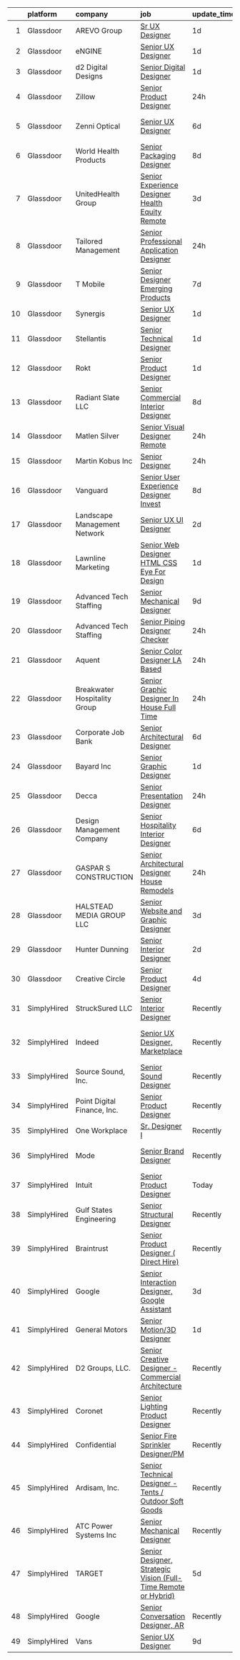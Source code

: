 

|    | platform    | company                      | job                                                                                                                                                                                                                                                                                                                                                                                                                                                                                                                                                                                                                                                                                                                                                                                                                                                                                                                                                                                                                                                                                                                                                                                                                                                                                                                                                                                                                                                                                                                                                                          | update_time   | location                       |
|---:|:------------|:-----------------------------|:-----------------------------------------------------------------------------------------------------------------------------------------------------------------------------------------------------------------------------------------------------------------------------------------------------------------------------------------------------------------------------------------------------------------------------------------------------------------------------------------------------------------------------------------------------------------------------------------------------------------------------------------------------------------------------------------------------------------------------------------------------------------------------------------------------------------------------------------------------------------------------------------------------------------------------------------------------------------------------------------------------------------------------------------------------------------------------------------------------------------------------------------------------------------------------------------------------------------------------------------------------------------------------------------------------------------------------------------------------------------------------------------------------------------------------------------------------------------------------------------------------------------------------------------------------------------------------|:--------------|:-------------------------------|
|  1 | Glassdoor   | AREVO Group                  | [Sr  UX Designer](https://www.glassdoor.com/partner/jobListing.htm?pos=112&ao=1110586&s=58&guid=000001834529d043a3362c2cb78401f9&src=GD_JOB_AD&t=SR&vt=w&ea=1&cs=1_7bcd5b98&cb=1663312712169&jobListingId=1008139872235&cpc=3BA4CE39D5B5DEF5&jrtk=3-0-1gd2ijk3hii1f801-1gd2ijk40is35800-5a67f0eb39a7beed--6NYlbfkN0BCLW45RZuRc772PykXY_iXs7CHdsEvuP3whbuRYvlLzUPBgski3_CRPHCklom68Oux3yha_5LLFCI4CQ2rthwfDasdIdQoOWOA2rQWgfMhn-fEf-9cbyrJUHUnK_7lE7ZK3aZCL4-k4qrgga7k9i7PRcZmytkhfGERWsO8stYNU0S-WpBlvceli3iiqoKnTtl0c6ubwSXvpiHBs25pdogcu1rvtCahb-oslTPo4rE6BUT2rXp_PH1W5zvrU1P4f9mhM-p4w3cnFT1CYrEIF06HWsqZ2oFr1uexV4kujg3T0zetS3qepPXFBki78NUdRr_pIuVXuLlzJQ5FRJAzikHxHhH-aqBfZeHNl54Ts2fJlL7y2vjOOTepbnsh0UeV794My97USduOX_GALeZ2U7U0_L1yS5_6oIsqEEiw5L4bBdf2zHE6JrpxLm5FTfzmXKbDua-yjkFnBp53vsmBY-SKZjn5ZGwicwlms1q53mJnY-fD6fzUGvZj0hv_t6Glkd9tIPAwn-WAag%3D%3D)                                                                                                                                                                                                                                                                                                                                                                                                                                                                                                                                                                                                                                                                                                       | 1d            | Remote                         |
|  2 | Glassdoor   | eNGINE                       | [Senior UX Designer](https://www.glassdoor.com/partner/jobListing.htm?pos=118&ao=1110586&s=58&guid=000001834529d043a3362c2cb78401f9&src=GD_JOB_AD&t=SR&vt=w&ea=1&cs=1_f05a15b0&cb=1663312712170&jobListingId=1008139859187&cpc=FDA93C03AE7AED37&jrtk=3-0-1gd2ijk3hii1f801-1gd2ijk40is35800-596a6cfa77b0cbf7--6NYlbfkN0CM72iPWblhTK_jhJfJxLWIuoC99VqbpyV49Itn1AUN0-11EOCsDA6xOfpz_HI8_xA_pXldluDODqdKEjKxvvswOJ3FWWi3WulU3DiOGd17cfSBZCBXXzQc6ILVgKXuvIrt-tmqI5xa_8-lMfJP6rgoT0MmO5kIJ1idt5c8ivxpW7at4Oy6kO4yvRE79cLNd7hagH7__SqXksCjR0LDK6MuomSDYfkIm3cBi29jYNnxqqKsNiWfecUwD_biTBb5cuabJQiFkZRvVw1mK1CfWbr8diUz8H0k9hJUtfpKponl9mUMWC6I3H25D7Ats6B5cL_TZjyVHuycCTaimLJhJEDKxVAy4__W2QoR9HAUjYiXCBtom6dFwm_qxHxyVsK2noQlgqB8LEV8EUKXFHjPdGtmBVy9zcmjNtvdlh0sMYW5caWl5RUffuOh9qM7jDaZ2ugkUdISyHlMpaqT-XhBRNxqgijb7QDp2Zr_QFIS2GMwoSMxEBo8GWdng7Pg3xm62oDuA0CA4UsL9ZunuhtEEErNhXXtcVWE9lU%3D)                                                                                                                                                                                                                                                                                                                                                                                                                                                                                                                                                                                                                                                                                  | 1d            | Remote                         |
|  3 | Glassdoor   | d2 Digital Designs           | [Senior Digital Designer](https://www.glassdoor.com/partner/jobListing.htm?pos=107&ao=1110586&s=58&guid=000001834529d043a3362c2cb78401f9&src=GD_JOB_AD&t=SR&vt=w&ea=1&cs=1_a12da279&cb=1663312712168&jobListingId=1008140674331&cpc=E1C07D31E98CBB16&jrtk=3-0-1gd2ijk3hii1f801-1gd2ijk40is35800-72296f3d7ee8caec--6NYlbfkN0Bo_CM2a8GgFIiw_-9fb5ug3xmG_MFCzpxBl7ntROtVZUFbZz-LXqZjNmDOTg8vO7ertuM5ZN-hozb_CrvcNQTgrjqwfu_c_CYJfFthVUkMx5ddVuROg2B5TeFBb1FbnwqkwO0VHlda06fww1vmyijOpRTBrDiM-LLs8iIN9r_WTMWDQUutzehn5t1lmoKK178iUWJQ9IlcjqHwSiB2brUk5Ns__zw7_sVZ6GfC21_U2fMV3-InyKZGhe3jdIZvZoDxn8ZUlYqhI6wHnT2_j2Hm-3yPNLW4e-bXj5drlLmQap3lXPUQnNeNmpAFUwZOp9X6BHH_mU6H14kDIFIb4-WfC9cUl6jhZd7OWVPZXlykswkIN5PZ3Je-gmZ88RzfSD5TTGEmPLFqRdkoiNNCBdjtol2tjoi9T6y7A6yO-lX6pQkULell03dkGOBcFrN1kj3MgwJv_kwK2LopmZC68JL-Ve1TT57ACZ_tkcXTgt2ceBRRYJyr2QQS4MijE8iGQKxF8pO7TmXQ0g%3D%3D)                                                                                                                                                                                                                                                                                                                                                                                                                                                                                                                                                                                                                                                                                               | 1d            | Dallas, TX                     |
|  4 | Glassdoor   | Zillow                       | [Senior Product Designer](https://www.glassdoor.com/partner/jobListing.htm?pos=104&ao=1110586&s=58&guid=000001834529d043a3362c2cb78401f9&src=GD_JOB_AD&t=SR&vt=w&cs=1_987a3d9b&cb=1663312712167&jobListingId=1008142170614&cpc=59DEFF8D475298C3&jrtk=3-0-1gd2ijk3hii1f801-1gd2ijk40is35800-364448741de08556--6NYlbfkN0ANMurRYyPEXg08u6OamUd1Mvhk-zhFSGYIZgoJR86UvQ_x0FKK8TrZZD49G3rLjS_eW6HDnAqyG3j4iCLG2RWE97G-SJ4J4qHAoVJ_Zh-9TA2pyN6-4R7-hGjw_ervCFufuvdacpcwh5oGksHPzFB5wH6d6OPlopLNwAkSRtZ_wvocw3ctEbeOVRArIH0eYff92cdEZOmoSaWtnl8lNROdl222tk-c3h7hz8vVJI_1CYgYqaTU1Xhzcrt46pxOYU3B3NInRUgnPXbJ4rbQKGpqcYOjHG6g6wGte0Ac4TJoAsw_Ud0r7qLSzis3T6OQmBRfpieOoHC2v-Wit3v-3CYd97aBwzsJMPRgvGDx-U5TyRPze14vBknJIuHD6NugYUKXF7-KwN70xSR0kZm9H6HDdPJJLr3ehrBlF2jlfhfV5x3xvrAps0083lT9jOz-Cyn5lehRyltWymf0XZyRoBWSwQ0_PZeAkP_zjOMvGt_MpcCb8mJU_zGfRHWF34bxo-a9I8HpwVuaaxnQ1KB3fj97P2g4tK5OePtxz_L2eCRqc4hv-ntsqR_k533Um46MY4iGvh92yFJBrYhjwGNJXdweYwn4jv4f2U2BH5py2gGdDsqwLt6y6xtCK_G9qCoMbKRqqSCTVzHn0t_yuKj-Y8tX5mzWof286EG7nRCZh_6dICBcOhtcgACNDhvF0O022kBRDC-sUGw5jm4AAXsrEZluCVhgs7rYoOmjs_wTOtN9c09mm0mrNTCAMQ6TRf-UkQfAps3Bo2Qm6Z4xyaba7n7xrNNoCewFAhPled0jGNDkWWLk1FFec4b-IQQUWkr30-ZrwmWs2jgmaXgbvTLAg51nnFuALlNv9ifQsTRKJehn_hukN3Oda5wG-fDwPos6vrHtuKGfKDyxaQ%3D%3D)                                                                                                                                                                                                                                                                                                    | 24h           | Remote                         |
|  5 | Glassdoor   | Zenni Optical                | [Senior UX Designer](https://www.glassdoor.com/partner/jobListing.htm?pos=109&ao=1110586&s=58&guid=000001834529d043a3362c2cb78401f9&src=GD_JOB_AD&t=SR&vt=w&cs=1_a9b3006c&cb=1663312712168&jobListingId=1008129964236&cpc=E509DD49A6927373&jrtk=3-0-1gd2ijk3hii1f801-1gd2ijk40is35800-c7d4d41d379dbadb--6NYlbfkN0D-wagnijxwAeJpKSfKqQ0J9oHqjS3FlIu-AqopM5OplQZzaVhIx9UO4Q8hxVMhGuXQQ7v8zZy8c-6kpTCY2ivM_pg2ayMtZE59PW3OYDbZfbO8v-_skCaNjhYmr0atnuDTrwWDfQ1_kcw0WZssP3dheyCt7YMKE7LxoM9k1D_sGVQKVOGSWXBN5gFUa6T615r3dnJ2evPwoiaGGIv0vnLihMv1rtkrxE0K0uKbBItNxWQ_ieFAwlUKY35yeZriefnegalXaT1n45X3YVN8Zyu17vxgCuSeOLptvwt83PObSPjgOi8NRMcf6tSOqcyIhbB27EgfLty08fGWyFkPFHNLSGQZcUeVEYmCNukCDJ5qomTSvejs9qF7PZIv6eDHxL8EnDslGgnrAmFahWxcNhFNeHabJ6gouZOoIsPNnJM7gWarHdh70-1MoEPOL8NP0ogP4WKJiPs4HTuOW-yd_9NoMPjHdVxAWdI%3D)                                                                                                                                                                                                                                                                                                                                                                                                                                                                                                                                                                                                                                                                                                                                                       | 6d            | San Francisco, CA              |
|  6 | Glassdoor   | World Health Products        | [Senior Packaging Designer](https://www.glassdoor.com/partner/jobListing.htm?pos=102&ao=1110586&s=58&guid=000001834529d043a3362c2cb78401f9&src=GD_JOB_AD&t=SR&vt=w&ea=1&cs=1_56d5cd55&cb=1663312712167&jobListingId=1008123178694&cpc=03303F82920170A2&jrtk=3-0-1gd2ijk3hii1f801-1gd2ijk40is35800-346e9d51ac82b841--6NYlbfkN0CtwOkgDuej6vPfWODMxjOIyNEohQmdYMppGq8y8dOpBjbpduG2qn5BnHZBBP0BbD5bE-dsZTn3myr-dORPETfxU9LTTkZVnC6PwBwBUm2Q_Lp8CHkIqrgNcXD4XxIIATpYfsB6InobfmQ-XjZ3Ci0LQ25Axm2VWABOQ-lZYup8_Xik72YHIqW6cLcDfGEEluwRp4y5ggeWuwos_1_7uwzhH30kMRrrc2pvGce-qJ4We6oHOFcq_l2Jb5tY4r4FoYBwEDdx1Y2zi4_Dt6Cfl1UWpt56R0GfAPoPtc8edgOMJlsBUxzfubVKGI06HGbDZI90EJV6msQN5PbeHjlxJUuKHbr-ZlE-QDFladg49ODBAO0PMD1JiXX6My1JOD2i8oIK2qscE-RMk8Diyx0ibcQfaV-U-gENTNZalP11BkPEA-lL-CWbj-EUwIQAVu6dtMlwhQcjzhqz70UVZNzafug3SaaLBTrUHdoMMscba90yySVxsK4Vikh3NBe2rU9Kh2oZOPOYcovP6d4q6TVCU8eN)                                                                                                                                                                                                                                                                                                                                                                                                                                                                                                                                                                                                                                                                                         | 8d            | Monroe, CT                     |
|  7 | Glassdoor   | UnitedHealth Group           | [Senior Experience Designer Health Equity Remote](https://www.glassdoor.com/partner/jobListing.htm?pos=126&ao=1110586&s=58&guid=000001834529d043a3362c2cb78401f9&src=GD_JOB_AD&t=SR&vt=w&cs=1_18e18989&cb=1663312712170&jobListingId=1008134368164&cpc=9DC6E4D8324653EE&jrtk=3-0-1gd2ijk3hii1f801-1gd2ijk40is35800-d7107fe597fc9c84--6NYlbfkN0C8O9VKdOj_1Zh75e9_CvYhSsWVxS1Pvi5WUWhsf4w7FIc3O6B0uG3ldAQAeoX1gopL_eZkjMFUEdYAYxugxiaJGFB9BeJ-p1GVPr0S10z-4MS0x50uumCNoC6Mk4LtGJ-BDfVkdtLrZCICGlimEXH_buHSam4mbqk9CNyquaOieS7LZnSsC7KvVCj8fidXJ8fSrj_st3lTYrgVB-uIgNlMacYubnV4alJ5SX1eSVFAjYQujGvzWoneWBg8-crhEe22mnuwBdlQkhKVeZVIbizxpoktpzbhBxOEi1vMXDPwj9feF2SvwkVhctFNZh9U3QHfvhlBFR1tB8Te3x_vIHFDEWh2aoILa_r7AS41p6O-Tsy2s3A4XKKbAHZi12xtBsXNip8rWq4j0b7Kef7-_qjzMTAUm0YWeLAbQluXjGELhKoPIY7kUKStWcPZcwx5l8Y%3D)                                                                                                                                                                                                                                                                                                                                                                                                                                                                                                                                                                                                                                                                                                                                                          | 3d            | Eden Prairie, MN               |
|  8 | Glassdoor   | Tailored Management          | [Senior Professional Application Designer](https://www.glassdoor.com/partner/jobListing.htm?pos=130&ao=1110586&s=58&guid=000001834529d043a3362c2cb78401f9&src=GD_JOB_AD&t=SR&vt=w&ea=1&cs=1_3ea91a7e&cb=1663312712170&jobListingId=1008142198769&cpc=7F6F94E2229B3AB5&jrtk=3-0-1gd2ijk3hii1f801-1gd2ijk40is35800-81e95d551d893056--6NYlbfkN0DI_pqscLjs9LkB0jlO39g2s8RE9SCHTdataN4HV1TulM7Ds4Lr1PIsBH-XPnIoa5WUW5aFbFWBZjpQUB6GmRQXhXKxVjkajlqn1nORaLxJmPkUE-Ac2FGYEwEGkLYoFO-aweUPgh5BKg4UmjTClYSgXen0MPpeXuPh3TcrR8NH0K1wYnToTShoq2Y-EYz3SWTlNn4RzQSaC-Kb40VrPLQIvT9pp8HpaTOT_63k4_vGFJ6strXFLawkQBOEmUvgVSqQEyzDPtaiVvO5nDNWL9CnN8UkQ_Lfuk5mL8JeWgY0XvzQC9bDhR6soH3qW53m7_FoSsa4b4xdfpQrpsM-dtTN9MA4_Gvjrxv4liqhRsLBIzkPYTZrqWM904xTC9GQ4wOfrVwkvx2dCuW1IZA42xFwqUuFaMP1GMV9ZrQTuVja3nAGvjw4ZVUalJkP4e95r2JCV86xt3dI8lwT9lXOAfqvpzFxFcWe0Df9-HhHEXWNMFIr-Cv_JI9UiDU3VBot8hXHXNexgyOozFTxq0Y-iF5p0z4pokeTp0jtcOdsGEPyTS2mr42eye0IiB5VvXjD2Y7NqgCYbRkmmg%3D%3D)                                                                                                                                                                                                                                                                                                                                                                                                                                                                                                                                                                                                              | 24h           | Roseville, CA                  |
|  9 | Glassdoor   | T Mobile                     | [Senior Designer  Emerging Products](https://www.glassdoor.com/partner/jobListing.htm?pos=115&ao=1110586&s=58&guid=000001834529d043a3362c2cb78401f9&src=GD_JOB_AD&t=SR&vt=w&cs=1_4e5aa742&cb=1663312712169&jobListingId=1008125948832&cpc=BAB9AA3F436D8911&jrtk=3-0-1gd2ijk3hii1f801-1gd2ijk40is35800-99bd2f03abccd2e8--6NYlbfkN0DQ26wr4AzmoNOeS9kS7NPMaLEmoS4rCSw65dkfRS7bcLQnteT5HHk91g-s4HGF1gRjMub33EpE4XZP2WSxu9MoSdzjntCLzE2brMYsgZ3q9i2ljdcnogmX8e9XHZjSYP-0wQUPVFQsIKu0aWs2wkbWj7qTtAqAJp--slWgxKMJQZc_GVBDpGrXFtJ1r4i9-xY8LYKQpJomjK23vuRtdMjy3__sFsFO8BntjQUNL0_U1GP2CxG0aZcA9yBHJwN8xqxO4CRvIiv04vVUmcE6uJzuPd6OACtTo47oXQmNTIy3BJXVdkqo1aEQbEPlZz2MQq4OfmWUZcVc_OhnId6547fgqz_xOKJ1Y9oW1k1KhnpOb71BJlcf6BFt6k89w01xTobOfCXAzCcY9VxazHRoJHqBnGPxWpO-v5nYhfehMwEYeh2uRp9jhWfifr3lG9AGFOjK2g30UIlfjmBTUeAhNHC56EMmWyPWdxDzqhXVSqOrtihDCUJSRsFmo7zX4qRN8ON_1IQW3fgfZoPY0nlpi0dqHC1lWaut5idYxy52OlyL-gomEwsRFhp3G8u-Brtfm6GSk5eOkqMFN8E9uH0F57g6pNTn4DT5DSMm6--9OVpbeeaMu9Svsb-V1_xcsN558uIWuitM5ieuc2Jl1EsikmevDzvAf0af0nmGbB-DVye9TefMc17UlGpphkuBeRKeABqEm-1eZzAdsXCrrZFn-pAEnoBtV032kD5bTc-95N-7sdm1VfMaBZKFcKEOfllREW-HDBZaxCHYeI-aVTc6wlkbpdUwM5mvrOpYXUCFGlMHsAd0VazHasrHE7HgzyvB7tvNj_cLlWvp9_YvXE0npDKz3PZieu1J0SGrOkqlCKX2yXox05XxBilYWOF4E0B7vhAZmUiPEZftnitT-MO9mdTOfMhXq11Yos-I_RAAU2PfOG_Pz_ckyW08KGEK_oMjdJUQSQSV-c5cLBYv1lroxp5xde9AkpCJmy26HgZ8M_9D7fmZ4sW2YbCBrmTP9vcMcQzSwnZPqKByLIbci2QoS3fG_FmgAb_tDFrPObP2af0sTGT9TEobnF9WhuVqslN8fLj3hyCmo3_19N4cQX_cvhyiTb0CJACp5frJzbQpd6NpmxQw3F6500qT3VyV4FckJgYCziJkBeo30-JDfnzgok3WdJcV0Et6iNM%3D)       | 7d            | Bellevue, WA                   |
| 10 | Glassdoor   | Synergis                     | [Senior UX Designer](https://www.glassdoor.com/partner/jobListing.htm?pos=127&ao=1110586&s=58&guid=000001834529d043a3362c2cb78401f9&src=GD_JOB_AD&t=SR&vt=w&ea=1&cs=1_16e1ff19&cb=1663312712170&jobListingId=1008139617173&cpc=42BEC95245890617&jrtk=3-0-1gd2ijk3hii1f801-1gd2ijk40is35800-2682002e97d89c97--6NYlbfkN0DW_ZuMbP_m-EQUZBg93ahRtEkkdXdviKhoJnsIHoZm_Bzf5R8b_260hvBh4tWqlvjLxHdQT4zMJzfnWNlP6cx_GdhK6d16GW6Be2PZPCmLZgjZLFmI3k3h_zxLDxjPWyWs4XqinxPn8T_SI6vImBVVx4FetRaQMU5kUyGag0O0GZDfYbqbaXf2AD8EYSNN7Hq7p8W68i9QgvvwWN_uyubbCp47V5pcalMxMZWEfc3PmBpbE1a9LsCpbzXJAHjR5YoAzA7a0ddaeHyShjQqqbg2_sWP1sy7s_k2a42erieoeMKautdzN9Bje7zNNoK_wc3mENBqMGqe5LMDyNnZ11UwaKlItrMTpURAoJwkBqnHEoKQ5OPhyKon2p-8tMXywK8JFDO6MrjwDbCHheqZspvnVKUoZM5yqqpI4Pszq-F3oKCLFovHTjedG2nIOelHfhzf2_GqrgfK_H3zM1OFULwf-uehuqiZ_TU9dveBBtaxPJ0NPakV8dT1npqc14AqtBP_hNf3cIOotg%3D%3D)                                                                                                                                                                                                                                                                                                                                                                                                                                                                                                                                                                                                                                                                                                    | 1d            | Remote                         |
| 11 | Glassdoor   | Stellantis                   | [Senior Technical Designer](https://www.glassdoor.com/partner/jobListing.htm?pos=119&ao=1110586&s=58&guid=000001834529d043a3362c2cb78401f9&src=GD_JOB_AD&t=SR&vt=w&cs=1_2567abb5&cb=1663312712169&jobListingId=1008139802796&cpc=2CAED5C921A5F994&jrtk=3-0-1gd2ijk3hii1f801-1gd2ijk40is35800-bf29d7751f8f5435--6NYlbfkN0ACPwgM8vN-agjfeQIp8j7bA6rWcStjIJMvSUoZk9GVGRpFr5v_jcqHed6SUI-3TARh224RODm0m-YtMUaXadXett9d_g_5mKltYATAwA_kheAZIfaI2OqDqxGZNi9ozlSNzApXzsdjXdvmvqMRG73tZnsb57VjD9T3NoiLua5WIeDlxIGXNChWjvOsSxjpvB_8brIyC5Xlctjh1a-_EOvc690kmmZFVSigNJyc4njn1wxRXlfMQkr3HxlVKx1VZ27HzKMcasIAjT2WqZtspk9Ouz92tn3xf8YQ8S1QLCIUP6ordU8uvAf-ebotnMUoamU9P_62m9FQVNVtnKtuSYVo8n_-8dFnjx-utOa7ykBGnMVg3WtDJ383poau6e3yJBfZcUBP7pBX5Ticl150cCfNLeaSJb8FM0rWa-tfHeFEiqnKsz6vqjnnnIgr-iDmXVi6uuaPyhLfeqH7AIR5iyGSR38EX4v2krQJ7_860y38w8Q_OSjsapkSkELwcxM1fZU-fhWuH6eyLD0naAXkQte75BS6_nI6FUsQWh3FXK3cNg%3D%3D)                                                                                                                                                                                                                                                                                                                                                                                                                                                                                                                                                                                                                                                                  | 1d            | Auburn Hills, MI               |
| 12 | Glassdoor   | Rokt                         | [Senior Product Designer](https://www.glassdoor.com/partner/jobListing.htm?pos=129&ao=1110586&s=58&guid=000001834529d043a3362c2cb78401f9&src=GD_JOB_AD&t=SR&vt=w&cs=1_93db13dd&cb=1663312712170&jobListingId=1008139627220&cpc=84DBBAA61F05C438&jrtk=3-0-1gd2ijk3hii1f801-1gd2ijk40is35800-5eab50f34a4477ac--6NYlbfkN0DG4ntHtB_rMsnfhgmnSvK2brktLme1L4SiDeJjQ-izrVOLqRJ5-yjE7k3D6lhaa8-8FA517NQ1k8eu05TDL8rSYdmMjUeNbWp-0IcAFjuesXnKw6ibuCeakcD5B14tvnybW01ewYgjIgANHKLBHu5ronjzYyhx3iPM7Fia6ZGJhGB0cYaatzx3GtEZvqH9R2bekzYPfYCvY3cu57R8Fw2F8UTJjFg_K3wewNVH5MQxqBDCl3ecc4nWP9_WUF06OtZXlzxcCAYhxIQBKq7BGFzwP_H_W00Hdd2g9f5bKdDmalxE5Oq6r0veMxpNbIs_-nTl82CzMW8VaEmdoiAf_I4hVPbI1GQMrvXLhtSLPAYWhu12s9wl040YF9cKhpEe64oleuQetVBChUI53X0G7F7Pc-F0f87ho3qNG9KYpUf9s4KaRGTM_6edAocpB9O1UR_qS9uovil8jw92SsNwHiJQ2w4uHP_2VBBn4MtU4BLT7fLoi-k_nVWi34mVfWyMwTeDffF7TXQ3MKsYhw2_s3oO85SWWErH9KCPfhLtQQrCD237zzY6xdvZIm9NSyllCmPgh7BoUhIJVkAcmNK58yvN248SaWkoSZd84KNaT7B15trX5Bky1D513wjZ_4hg0ApHhhL6txdY8tR5Y_BPzO8V_qUE8fV_Gn9iiXamnI4ey-Zk9Dm9Ljo-92S64OHkSnvfalaj8PuMRk53FsS53RI7RTULaupHLyg8Yjjfa6kTB5xdKPXjkLa6tqe19pUI5AQhNqWTKJfTQQKd9Gna3S4PVm8Qv3lGFOzSCd5jNBm-ig-5xhpmcpYVqa4kf7gXQe2L3hBQrrO-gqYT3ojmEAQ0PEQVroqkX6Otl4gQXEbkvZVKJZXQ4FGZsqhnsGS8UDMaFU0vgpcGzFcqAzA9g-23WYVKZGBb41ON5pS0E9b4r1pGdy0QHaxCeuSnKttS9DKaVghSxbhIaKIzrz_kMetBP0Rj53B32-JKd8PXheT_JQ%3D%3D)                                                                                                                                                                                                    | 1d            | New York, NY                   |
| 13 | Glassdoor   | Radiant Slate LLC            | [Senior Commercial Interior Designer](https://www.glassdoor.com/partner/jobListing.htm?pos=123&ao=1110586&s=58&guid=000001834529d043a3362c2cb78401f9&src=GD_JOB_AD&t=SR&vt=w&ea=1&cs=1_80ccf94e&cb=1663312712170&jobListingId=1008124164361&cpc=56C4EA4A1A191A49&jrtk=3-0-1gd2ijk3hii1f801-1gd2ijk40is35800-3a1c80a086447dd9--6NYlbfkN0AS3oPsAAmCngCu4U51_2RxXyfS7TdWOFtWPOafNW52Iz1HeQVGuvsYbdoXaMn6Io2r_Foq_zo2M0hKeuC4sWk54DUHjpmAUFvtnwjSCZRRtTuf7DQGwVa0I6O6-n9EqB8xGpxmJkjV2zhyJvsVI1bS3e2llf7cOlDIy4Z8wfMwg-CizZPIMqSnnn9-ONtm-09aX2xB7naiVj7cBz4D1hnPjXDfHZ80KKZhoqsR0UjmJQiRoNFmHmQsYSqrSh7H5HcSoHCJA7R21UizQ_cZppP1zIayUbtCacsBav8KvFXUm6-K0LlWTMajFfDnibH1Dd3u1Y8mmZ1BO5wpNN3H9ptMuKGUxewdwschcDnmTwz6XcdGp1BnOILXjBjSUuRlm75VrI5BimKUhAhVv_ATaSEkjBI-9_v1oZn1Ex7QhZxHpsjJlAiLaCkCUfkWSCCSA7k_wumMQR6q_Fo6yP9IwfKNuaaywKE3l6mBwcqGgG-T4t-SiFyVhYaH0edeL9tNM_wLumZ5eLpptUt0Wlymzn0_)                                                                                                                                                                                                                                                                                                                                                                                                                                                                                                                                                                                                                                                                               | 8d            | Atlanta, GA                    |
| 14 | Glassdoor   | Matlen Silver                | [Senior Visual Designer  Remote ](https://www.glassdoor.com/partner/jobListing.htm?pos=117&ao=1110586&s=58&guid=000001834529d043a3362c2cb78401f9&src=GD_JOB_AD&t=SR&vt=w&ea=1&cs=1_2436714b&cb=1663312712169&jobListingId=1008142562019&cpc=334ABAF5D42DC775&jrtk=3-0-1gd2ijk3hii1f801-1gd2ijk40is35800-ea65244019b9849f--6NYlbfkN0ADTliTSg4K3aDxe8vkHVVj5ml6bx8ND6Ab8oliGx3AtQak9O875La2bFZ7Jqdg5u065cn64Crk-tpYptkgX8SO8XnaOoDFJs68GakX1lCzg0XFgzWPfEObi5TKg6QfwwHv1vrTM8v5hRQHyj3YMG7PNge2_61fjPU2y7n4uGMgOx4j4_gojBDdsxEmPp20UPPGulsO_vE5ZeeDpvDe1yVrkNNkpyBEt7UmLsOw45RpZzucKVd96GaBx0KF0PE148P6wGcC-CVHPDA6YNr_Ep7Q4cY_jBw9uCNbu_zX3jOOUhs-hTnjW5ioNGA2s0VGIESBN6pVqCDu9jFOMEKQOXYGQjh3smMrftzG8XpaK43dB57DAwV3UP--T7gtmUBfIDCfl_S6T1uPtMugxSyFk6Vzx_Xqri8X2sFGpyJYsDwUH0_qhqWbYsCGtIG8jzxbopNFMeSeUFyjRZhVdKafmNnI_OYP6SEyzSs%3D)                                                                                                                                                                                                                                                                                                                                                                                                                                                                                                                                                                                                                                                                                                                                     | 24h           | San Diego, CA                  |
| 15 | Glassdoor   | Martin Kobus Inc             | [Senior Designer](https://www.glassdoor.com/partner/jobListing.htm?pos=105&ao=1110586&s=58&guid=000001834529d043a3362c2cb78401f9&src=GD_JOB_AD&t=SR&vt=w&ea=1&cs=1_338995f5&cb=1663312712168&jobListingId=1008142692923&cpc=89BE5BC48A8BED10&jrtk=3-0-1gd2ijk3hii1f801-1gd2ijk40is35800-7f1314d10a879088--6NYlbfkN0BzyIYrTMR_AjNKh_kvAG8N613gtHPANQ3sdLTkrtBd-2J63-4kKu3uQ3cF90eJUdPVwCJc2HqIyktIkRVLEly3uatQ6pIRIyaAuw1q4C1fWhy86O9NqPJtR1keN3rocSpYqsAhIr1qQGIaT7NIXep9mpOlLO8EiG50GVRvpq21xiD2X33WLPouUeQQ-G-ZnQmedQpN_Jc47HZCHkyjwwMMVlmj84Gh36owTzfa22Ro1eM5bv_CU-rAcCFHYZvX0Tlk5S7AcIMiFfjSvnv6wM4RCHgkBmFx-k8_nRzu-_srH1tkBb0cXepRClweSc4UMZ4whNRggoIoieHOW24vJvfDtwOWu1rl-4mC6-0Y7mQRkSSkJfGXOXqhTY1kxZYlHDX84aov7Tao7XObjyYrlvWTuD7cwr_dvS7vIeMtpoE7ZJNgqsCq4ukMrtXKVdKx3jqmnSsEzICxh9d2QH3aDfJwwW6p-e9wRsmKjqgja3A_Vvr2LcYHbo_mdhhnTfWbfGY7g_P0FUOtsA%3D%3D)                                                                                                                                                                                                                                                                                                                                                                                                                                                                                                                                                                                                                                                                                                       | 24h           | Sausalito, CA                  |
| 16 | Glassdoor   | Vanguard                     | [Senior User Experience Designer   Invest](https://www.glassdoor.com/partner/jobListing.htm?pos=120&ao=1110586&s=58&guid=000001834529d043a3362c2cb78401f9&src=GD_JOB_AD&t=SR&vt=w&cs=1_76e0a2b4&cb=1663312712170&jobListingId=1008124272557&cpc=DE56C24FF6DEC286&jrtk=3-0-1gd2ijk3hii1f801-1gd2ijk40is35800-a005b779d9950b08--6NYlbfkN0BWQs_M7ZA8XLbIFWVw-PYcVVEPryqVLyWhKaEKPskHyy2-z6Z78n5au6PljKOGTArGtn46cKS_oGyRuq-imvqj367xJEgQQ2x6a7-hejN_yYFohPBeq6kl-u2mHZyRP6g9hCs_xG0DV9UC5jjLeZaGywIN8vaIWdOznBkdJ23Rfmc9KlbZ6IHDc_wt2XdSh4CKxotgA2rOeA49K7xdpV0jg_uAWGCMDcDyC-HSnOJBeUKSgkeeJfVUwl6Fy6JKD3Juio1ufM1MmzSlQiyGPsULJPIIUWEy-yov26MYNCxsSIqj6Co6xwpx4PsntG6i5TaxTEsNXBFelsL99CQdCgMKD8ye5FgWkoi-xiBT4kbepZqVjZbrWgIFTolBJqyA9tB6N9t1G5Wu4_8frNP5wqKsSNbOZyvV-zCJ718I7jlYzSgwvGDC5OztrfwZ9aJFJgrDJm2ZzX-yshzlQy4orwDf3JWd2TELYH6fVTi7JA6ZgCcFNWLhkrjs7ZymUKhbmwRBM6GEEfUiYLalMs--pxb9cweBvGQvIrehfrv_Zw1TG-2Ihcfxvs4C3H8TY2AKeYfVMx1sWU7tIW2JAw2gEtkwDbcpNJf4NJy6CJuBXCYK87qVDv2ckO_Hwpg8c9f_kUemiuuWKeUJmDGDYy2VtBXv9T7jM9DCb0Q6zZp5xdhmw4MtvnHiSmPAjdgS8rn_BUJtwgPigmuy0t2MlMU852nJeBVcGcK9zhskzckR1P27eafEEQbUYz4FYFv9XJZ086mpaE0x4vsnRTsF06HvsNuKWI0DHyFodmAE78x9-SVt3Jf-Yaj7vUt3pX2BzG5wu1F6WjDimkF70R_bwC7-A_I3jcTcsePZt8Nuh2trTrS1xyivgxhoRYfkU0vs1D3W-auNeOnQnndC8Xgsk6FuiHjvSlhKTvuRkEESjcEIHJDk4yc4Vt6KB9C3JdX7VYzxmy3iWDY06U28JgnWfwanogZtjomh0hDOZHcCqmkA_jstdknkrlvaMDz-vVhLRRhQV-aRlm7PJvw0R0qdZil_1vgK_QvF1w6SkaR7aZDfu-czUMTfF1M_Mdv96IeRx-omqG2GSZclmreJDpWoaD7pBE0Y77uU-XOBlB-UYqm2r00KY8EkgXS2htiHoZeGAF-jNS88bfiFIQttemX9kI0ZwAVFmUlAImgndvM%3D) | 8d            | Malvern, PA                    |
| 17 | Glassdoor   | Landscape Management Network | [Senior UX UI Designer](https://www.glassdoor.com/partner/jobListing.htm?pos=101&ao=1110586&s=58&guid=000001834529d043a3362c2cb78401f9&src=GD_JOB_AD&t=SR&vt=w&ea=1&cs=1_c334306b&cb=1663312712167&jobListingId=1008137338049&cpc=481A43C17BED3CAE&jrtk=3-0-1gd2ijk3hii1f801-1gd2ijk40is35800-6ceef8dcd9d5aad7--6NYlbfkN0A7IqzRU0e9l-H_WzYz4luZFpaf5f2JwBtzrDiyYpQiXYiJA8DLhGAOJCBjucWsmaRU15S3GOGbpR7WDVzIBOR0fzuJstCmKKwk3KyITNMzz-kHj-pi9mDIzDR_ShFvWW0IXfGa_lF84za-9sS8p3b2jldgECmxu3b_CXHkRAjoAbQqmPoR4VrC6BW_SC-g9pDF5kr_GLMNXGUofQITUDZ7-pgD0Y9EvFW8c01dw9h98EXzcjxO2k1Zgxyzkq4i1y2hH5OdE2paIb8O1eGrIQA5Iy5F-FFuqh0GqguY7jQ_Y9lcLNWCkhxyAifd5RkUo5-ZV3ojPe_0CgCe-BKr2dAhwLVjQuoVkyoYPt7cezO_Mvs4THsjCCDTUqI9XV-Hb8PXmGOsOWwy9ACA25rQc56ahZ4cCKpk582M2122f_T5eodiajox9K2o0InGE9F3Y2-QA81G3sz4eU439YUKNIQmZxossse8eRXWilJyCaXgLHmg8K7yATkDMcjkj9vUUjbtINsNAy7wBPr6BisC2_bYHHmkLZivCFwku4AunSe3f33QGWdET_NQMnintbtnph1Ezrgi27PdCto77xt7ipfjV6BpWxDb4sQ%3D)                                                                                                                                                                                                                                                                                                                                                                                                                                                                                                                                                                                                               | 2d            | Milwaukee, WI                  |
| 18 | Glassdoor   | Lawnline Marketing           | [Senior Web Designer   HTML  CSS    Eye For Design](https://www.glassdoor.com/partner/jobListing.htm?pos=110&ao=1110586&s=58&guid=000001834529d043a3362c2cb78401f9&src=GD_JOB_AD&t=SR&vt=w&ea=1&cs=1_3cdb1dd6&cb=1663312712168&jobListingId=1008139332643&cpc=D99DB9A39DE67464&jrtk=3-0-1gd2ijk3hii1f801-1gd2ijk40is35800-756d3fff91c15e87--6NYlbfkN0CSgGTbSPgM0xpgWRkp5SRTexU57Zk_6_bZ18eqb9d2QD8eCeh4DToPCFdsFw9Mq38PhjeHZEuVdUJ7KICRHuS5bSRhDzuIPdpl-zlGPJATjopMBUFYSRvn0Hyn71LYs0yL4I6csTiL2jHBbVJMVoFVp3N1-Lh_JaDap3csi9kRgup28Mt5EI0WdNIovdEv1XN6ZlEF4-V-rFQlgn1cm9G1FQ823WXFVem7WOYVBAyLE7F1tQ_e-2-d3UDiQpwtev3K5mgEx0zZp2nOxXDfEHjZUXYwCS2vDtdhPJixdXZkzR6Is6jg2E-FV_4FmREtBoVlnwE_rvppXNIM5QyCAHU6wDr3Z5_tsrHJlyGxYRb7ElzYiwFXwHplEJfMScGJwIAO1VEFX16oVW5FMOMuANDg6WRYKNMQuuBd9NPlnt-3Na0Kzq1pO1dhHveRknHx0qO3OefY3VEp1DbMN5-2yWuK3w7rNhM6HDDWiTx49GheNPzLGtXKseu_8OJ2JcBwZM4AeIs0OlVbsw%3D%3D)                                                                                                                                                                                                                                                                                                                                                                                                                                                                                                                                                                                                                                                                     | 1d            | Tampa, FL                      |
| 19 | Glassdoor   | Advanced Tech Staffing       | [Senior Mechanical Designer](https://www.glassdoor.com/partner/jobListing.htm?pos=116&ao=1110586&s=58&guid=000001834529d043a3362c2cb78401f9&src=GD_JOB_AD&t=SR&vt=w&ea=1&cs=1_1b9b6575&cb=1663312712169&jobListingId=1008120777200&cpc=EA19F5B90D514204&jrtk=3-0-1gd2ijk3hii1f801-1gd2ijk40is35800-4d14c7229e2674fd--6NYlbfkN0A9CgweQScmmzXFz_AWEu-16fuTZ4lws6om7T2AJ3_8yGS3fxso7EQq06-EfO0Qsp3g2u6xgPfED9srF_NKzR8aRx3LJqGCnbP1ImipvVp1DHAWkbu6FGGeWoZwXVSUY77T1J6l06SzpMrzTfw-AjoRj-1zXuGJ-qhUhWAs7C3YdsXx8TAa9GaUiODYOXoJEafRagFhYTSaGsaTk61oQFywqKrw_2RL_fO17OR3HHJlOC8QgsfKzJr8ItswrAa_NVuoU6GJ93TfzcCglk0kOgTb0hrzTP7542dVQZLOAUFbC6jSUxlA10ha2xJDlqq_fc4VTLMpumvbAi2a-MY7kyD-d7VrbnD3pDI27_v5YoVBUKoqNk0meRQPeI9Iw1fJ_-pd_3KlkGAt-4INtyMzXoTX6snsmc_-88uAqGJ-2LAxU7uK7rHOUYd8R1tRUeTC55ZPyFd-qRMkEbt-_qxvfqTQMOua1KJBGuU_Z2CHkQ7frIxAUOn17qEysqlV1Ql337BPaOAzMnwScvdqjwX8ncs8)                                                                                                                                                                                                                                                                                                                                                                                                                                                                                                                                                                                                                                                                                        | 9d            | Beltsville, MD                 |
| 20 | Glassdoor   | Advanced Tech Staffing       | [Senior Piping Designer Checker](https://www.glassdoor.com/partner/jobListing.htm?pos=124&ao=1110586&s=58&guid=000001834529d043a3362c2cb78401f9&src=GD_JOB_AD&t=SR&vt=w&ea=1&cs=1_9b828771&cb=1663312712170&jobListingId=1008142825007&cpc=7AD1D84939BBEEF3&jrtk=3-0-1gd2ijk3hii1f801-1gd2ijk40is35800-2216d9a819507ace--6NYlbfkN0A9CgweQScmmzXFz_AWEu-16fuTZ4lws6om7T2AJ3_8yGS3fxso7EQq06-EfO0Qsp0ddGiax9GoBoPcBClQ1n_epCXMTwdgYkI91vv3-c37yX4E7Foz0AdhY4SQK74krVFLrmS39P1XKJkIrmntIkAKT59zfWeqL8LfzyzEL5zF5wFYixkpbyF4HOHyt2a84zhU60gZaOipPfDaqc4tj2GsQpNBRolyLR5CdtIaqbFM29z7eoZo2pbEbyECdNKmabut5-8I8HeO04xQHT2gN8NJsVO98h2GkiwGVemcIU0la26Q7-soP6Mo2Z8cjsk44hhwn-oiDkdaR6PqumVjNBuRxWUXnxQAzqpVKXsZ6aigIoIxAmwxleKAlHkuLwtlbk6evLLvmGeawEAH2jNZW0GAx9XpRS6kqq7sh1eLKC232utF_e0WoYhRWqijALRAdQy8F28YUQqtvwvJ1RMLe7h2KFJoNgwY5Xt6t2mvRZqyCElHVf8HsZw_ZS4L1awVlXOkcttLCl5TKA%3D%3D)                                                                                                                                                                                                                                                                                                                                                                                                                                                                                                                                                                                                                                                                                        | 24h           | Kingsport, TN                  |
| 21 | Glassdoor   | Aquent                       | [Senior Color Designer   LA Based](https://www.glassdoor.com/partner/jobListing.htm?pos=113&ao=1110586&s=58&guid=000001834529d043a3362c2cb78401f9&src=GD_JOB_AD&t=SR&vt=w&cs=1_84c119be&cb=1663312712168&jobListingId=1008143268352&cpc=B101C867B3EF2D75&jrtk=3-0-1gd2ijk3hii1f801-1gd2ijk40is35800-415ce1ec9feaa8a2--6NYlbfkN0DMrcEu7yrtATojKJA7cEzGQ3FdRGWLh0CZQInL4ECGI9gD0Wolx9R2v-Aex0-GK06Y9xIPOkIamQlMd6cd-P7rp-nNsnuzYGp6KNajI8yvRId8TzGM0JQU0qstvcA7jrJSPNYF9TsggyEINR-LX6c6Wav3Y8trdc4WxeS1RVZPXG8my3uo7IgcXFiYYNepfl92ueaBC06qmf1vjsKRBLRaKJ2Qn7wF3WMUY-_3OpZK85Oxz1Cmnw9PZbNCXVqRiNSDGfHeXgLZwdpqqRS7XIFkUBybcDscq976i2qEHXrHDRcwXEL9_Q4C_F-IhGSnQBjTi-c9QeaDWWFj658zia1Qqa0U3gr-l739pzZf5v41QSCVpUvu8lujGm-YgSAe5civYC92EWGqbsm9_7oyVy-OVE8VeeI2CQdS3CL--_9FiR7jGShaSn3uw_c_ZiYZ5pqZTviHc_sf4Jd0XJmbdrKh)                                                                                                                                                                                                                                                                                                                                                                                                                                                                                                                                                                                                                                                                                                                                                       | 24h           | Los Angeles, CA                |
| 22 | Glassdoor   | Breakwater Hospitality Group | [Senior Graphic Designer  In House Full Time ](https://www.glassdoor.com/partner/jobListing.htm?pos=111&ao=1110586&s=58&guid=000001834529d043a3362c2cb78401f9&src=GD_JOB_AD&t=SR&vt=w&ea=1&cs=1_fa73e7ce&cb=1663312712168&jobListingId=1008142319787&cpc=D99DB9A39DE67464&jrtk=3-0-1gd2ijk3hii1f801-1gd2ijk40is35800-a64697eff03ce111--6NYlbfkN0CdcVd3SDA1nO7RkKTAACmPV4xEt72Vls8LI2dqcgyOeLQdD6tZEJoWifco6q8rIksIOKNE5gTk-RvcO8CUC6qrllO_Rqtd0pvrYRh8qeRDoHk6ojCNJSC5Bp0G70Xbu2pdj8uEqJNAVYWxJdmpeKQ1d7M2U3UjysBiGVJJHD3V8V915peIx3iM5cxmWPn3s9tND5fnutWZa3pOYJzHfqFimKkbVM30OGTbUHZmSLLCSbbQIq_UdcOj9I6uoZcuC3RWei9mVXEAuzKCoV-BvxuIOQYm9qBimtmqUkSaDlsW8HRHygSi-Fjum7xE_KdxqUpwbPPjnQXzaAlGMGam2qII6D_2latK5LvuQ6QqIfSHZtfLJWwKWIVxcJZZ0y0kYX9Uc21LDilp01K3VTrZ6oO56LtbIk37fIP0yFYHGPlLgAW32zoyQdgBXDMhYsUnT6C9mjSQny2cUrPFFhU9TeSifGgslN0m3KIo2qIZPcl1sSDHt_Asd3jz5XbhzUI60-hgtcnkvrRN6A%3D%3D)                                                                                                                                                                                                                                                                                                                                                                                                                                                                                                                                                                                                                                                                          | 24h           | Miami, FL                      |
| 23 | Glassdoor   | Corporate Job Bank           | [Senior Architectural Designer](https://www.glassdoor.com/partner/jobListing.htm?pos=128&ao=1110586&s=58&guid=000001834529d043a3362c2cb78401f9&src=GD_JOB_AD&t=SR&vt=w&ea=1&cs=1_ba57d6ff&cb=1663312712170&jobListingId=1008129686411&cpc=AF1E4A3695F490BE&jrtk=3-0-1gd2ijk3hii1f801-1gd2ijk40is35800-1c3849c68148f577--6NYlbfkN0CQ01nKOQAzbSAPAaQxr6iErMJwKexf-m0XgZAHh66Vi2O97T9mymLhNU5LtDRSW5iZmfnL8hOAGD9OTXAvYV5V9ndEFg3eLN4n_T8Xb6KfZU796vu_4YTo3ZC_i3qk11fTc36hkjcNWZEz-6Jzjhc2x0cpOfrrs-jL8sEqLqmRmFnnOW2ZFjKOWB_qD5WfR6NTKjDmgub97cf7GlPYaKy9SXZSjMPOJYg-pgdtKz4ztkSb33WVvdvlmqcm0t2AFKsbM_42dQrNi7QwOab9s74bAAH07-NPdeiiaP7g5RNvQLYvV6eBaMHeVvfbcmtk-pDD2nnHp4dTmxxQ68EDlDNJE-nHqH3rhJMpZAaOlp_u886LCopM3MdveCgFZh3LiBypOFC07ne_FFaFwUKCN_tW6yt9guLGbg4TxVSrYsoZ2MKjdi46UPP7GNpNgO7VEFVGIZIXAFUbAbJQOehB62Ko2uHTbmooMkPK8hdmPxW31xtaMAjDAAR77ypaKv2Srmg9Vu3nF3VMPnxe0NafvEsO)                                                                                                                                                                                                                                                                                                                                                                                                                                                                                                                                                                                                                                                                                     | 6d            | Scottsdale, AZ                 |
| 24 | Glassdoor   | Bayard Inc                   | [Senior Graphic Designer](https://www.glassdoor.com/partner/jobListing.htm?pos=114&ao=1110586&s=58&guid=000001834529d043a3362c2cb78401f9&src=GD_JOB_AD&t=SR&vt=w&ea=1&cs=1_eb824fdf&cb=1663312712169&jobListingId=1008139876253&cpc=654405A9B1E0A9F5&jrtk=3-0-1gd2ijk3hii1f801-1gd2ijk40is35800-92f90745b6a8ca55--6NYlbfkN0B7p0MUYmW6jvTd0kiF1tirqfCsrGaYsspWoixMurURuAJCOs7SHkKxaYUndHmXoRsRGJT-mrS5aVBIEyi15wG4m3ZHT6DC87I3ke4Gu8eHMPM46Y92daBfqPvss66fOzsOjuzwhMUjpE4y8u_4SJlQVDh83O37tyXApBBGDsFaH736Gdyf8WSMf5cYM_HCLySO2fxZ4IbM5K07jmC6f4NYWHwggtSp187zyzq_akYBEY1AMM_2ZHd-1Rt48MEkzEASKMtqjlIIJv1OHIF7nBZV214lgQ8l9x0vuReExM5X_WkjMp2MZVDEldGTDY7Z0ziChShxuI6DDYRuoOae6MdbeUwR4namvDXoQsNUmRzWqwT-4TCKmLoaMIKZQyDe90aYCVL06Cjt0CXjWC6l75jC6y7dYFAYtOVxpwxRJgqVMXFxVfbJJ_TZCN2BkhMp026Fnfk6BQRfINCZAzc5S0CocOwtMC5xLkkGW7a8Qbl_N76WqVQBmOXmJtuVC75W0pM%3D)                                                                                                                                                                                                                                                                                                                                                                                                                                                                                                                                                                                                                                                                                                             | 1d            | Remote                         |
| 25 | Glassdoor   | Decca                        | [Senior Presentation Designer](https://www.glassdoor.com/partner/jobListing.htm?pos=106&ao=1110586&s=58&guid=000001834529d043a3362c2cb78401f9&src=GD_JOB_AD&t=SR&vt=w&ea=1&cs=1_c1bf2209&cb=1663312712168&jobListingId=1008143210243&cpc=B076152010A3B66C&jrtk=3-0-1gd2ijk3hii1f801-1gd2ijk40is35800-25445100bec5a363--6NYlbfkN0AGGlp0_YpHPJA44G-lJxZlHGV82bGhRPcVe1TT3PmS4PlD4H1JjO-peLSuotfoPkugpsOrgkUDVkHpDFrtCVyqN8ibmJw4uOYNMoQ42mSNloiwMNwOV1wbSLWanc--t3JqQ59ohlTRW35y5i1DCrYSH0_oEI5GBpBWGmzCCGRTGEjY_GnmPudsJtU3Iu18PjKYpJDdVW1AEsNR-9j-QqHoRC1SUhMXlkBkOTWA9pZli7JqpGOE-k5O_StWuZuGBm-XgOzOSOx3_i8C5KpMVDasU8sygTyjzHYOhiIh4rD9IBSRet-L3p9lcPxqWwKUd_iFoJ5QY_sVc7a1Vz2byhwcWfKbnhU5G11XyBd4cBcCu3LSBHuZwyCAGK6i7hKl1zfU-EafwukeIZmtEZ42yKiIouV1nINq7pm4pTNPisIxE6GSMB8ZFDZZT2aWuF5xZPfDcn47SSijs4mie9eVA_E_wBeiI68Kvdqx4Nsx1BCK6-jWv51k9y_qkPZTtRJtbcmhLmXgjCdD8g%3D%3D)                                                                                                                                                                                                                                                                                                                                                                                                                                                                                                                                                                                                                                                                                          | 24h           | California                     |
| 26 | Glassdoor   | Design Management Company    | [Senior Hospitality Interior Designer](https://www.glassdoor.com/partner/jobListing.htm?pos=125&ao=1110586&s=58&guid=000001834529d043a3362c2cb78401f9&src=GD_JOB_AD&t=SR&vt=w&ea=1&cs=1_dfc6fb60&cb=1663312712170&jobListingId=1008129759225&cpc=618B7C2C2BCBC227&jrtk=3-0-1gd2ijk3hii1f801-1gd2ijk40is35800-07878c09f912a1da--6NYlbfkN0Drj3eR1wpWeNE7GPEqkxmpTzgVQmd2c-xSMAXAQ3_Uea7L-JLKKvFZG_gL6ypJTIfJo0hvzYgvHSxWelyPTdsP6FVk0pOKNJqZv3ruANJujXXkxkX2Y5HgCO2A-3Abm5fdN3N-7LOeOd6X8cVzQmkLfBtc8uy4llu33E-EYxg7ljWtGyUYGKymlxkREXMh_uL6w8rF8oYQtlTM21zNCzYGNspRgP7bhLb6gg8KoH_Wv4BM0oLzTAYhcX54el853__rR9490etmb-Hr7Ox3xySMjXA7mwRVAOcBVeBcORTXKqpPB6XJDw8_bgE8TKaFBoOgLwIbHfpbP5Qs65hve-BVXIB97dZiKZqMyU-sDo31XPAg8SxcnfTEZPjXLL334MlxF-P6fMj9pujVRH1YL0t4xflECVqGnsNgei2X357RL1mZOvV3D3SayWbb9iAXgLUZ-LDBmLNrqoM-GZ7RKk2t_vsmnlDTidc-1I_iKjfWh9RtCk7e5KfxRXtkcFtGRrliYnOD2sR9PUxPyoK-W1TuAc_7WUK0LwM%3D)                                                                                                                                                                                                                                                                                                                                                                                                                                                                                                                                                                                                                                                                | 6d            | Naples, FL                     |
| 27 | Glassdoor   | GASPAR S CONSTRUCTION        | [Senior Architectural Designer   House Remodels](https://www.glassdoor.com/partner/jobListing.htm?pos=108&ao=1110586&s=58&guid=000001834529d043a3362c2cb78401f9&src=GD_JOB_AD&t=SR&vt=w&ea=1&cs=1_3b1ec854&cb=1663312712168&jobListingId=1008142463246&cpc=70E6D4E49C80165A&jrtk=3-0-1gd2ijk3hii1f801-1gd2ijk40is35800-51a0650c6c2e7446--6NYlbfkN0BKgzQyzTF1Q9mOsR1amaS-juVGLjHt5Cdom-gEF9y-xaA6VVL5_C6wAjynZwhRAsOGfJxjAxhFfavgdWr8uw6NI13_jZADbLRPBQLafS6mN17XBjntEXesgfMMNghSKIHVMgXe8am9EZKURnQZntk27sF11A-LPgdshbvGKPKpYXdFdqNP9PiAaeL9Dcytwt8zpxJO4tU_XDK_JMfMeK91sYLy2W07dm4dlZNnUvFACFFLGsxaeEndRrxejT5nBHibMqf2JnOMfoYLieJFb9bO-fpnx0vkhTNbM4XNYf4mospHfdpHOXdWEBSPLWyTOqRSfuDwM2w7A7ddolfIfzYLAN5ycIUXxYwjMpkDXGF_9OB9jiz_Qv4IaWHMlGvS-iFDwH2Ys16TDtBislJg4V3QoEOnfkYLa3VUNjLlKnYSdK2sHBYRHCgwH8FdMkBEAPXVnAWXu1mLJ7GkDsFdfiefxh-ClX9EfCEqQZGY2r7fEVBEfToUb5DY9-i2l6uTWhoXarRNHloyMCRGWvX99wLc1jKeXhXJ-q2N6K2w-Yu1Rg%3D%3D)                                                                                                                                                                                                                                                                                                                                                                                                                                                                                                                                                                                                                                        | 24h           | Seattle, WA                    |
| 28 | Glassdoor   | HALSTEAD MEDIA GROUP LLC     | [Senior Website and Graphic Designer](https://www.glassdoor.com/partner/jobListing.htm?pos=103&ao=1110586&s=58&guid=000001834529d043a3362c2cb78401f9&src=GD_JOB_AD&t=SR&vt=w&cs=1_970155e6&cb=1663312712167&jobListingId=1008135097453&cpc=64DC0C913FDBAADD&jrtk=3-0-1gd2ijk3hii1f801-1gd2ijk40is35800-28596523da6c0dfb--6NYlbfkN0CKpraHHsEcuvJldHh9lYb6MSUQnY31yEhbu34n0Z8zJ2HzSiEwYgyR7dJpaP7MO-j4FNMBKK5fogKN_gCmyg4_Qmvpa54LMgM40Tgzzsr4sF_NkZ5LZd_e6RN5FIzZdBGkW1BCw9JYrMMUX1oANIjZ7pCiVs-RcDEkrNOC2B8NeIGsvU6jpaMtN9A2uuydP3vj-2RUldgxQaRCsWo0q4GHxw2un6AGfD73UVT0Rs0ZAVsXPi7u9WXhM7PyDEFUujcj3jRdphrifWSiuBhRAR_UUrSCMUmXkJ69jF87TS9aB4vUYAhv4ra38b1LTiwJ0R2DLChtrsdSf6Ir8ylC9oa0GhBobi74jzcrBV_hJkC1wmmOIcjlk8unsqEsnO9Yr7bAie7PtSKTYe_RyDkGbUzh41SPSElbI6hixtJkGSqyRkyKSyxuZS-1Sg2bCSHS0Ihahgt5kq76yEcMxGUsP_9HfAMApAW_mBOCnULUYgmJOg%3D%3D)                                                                                                                                                                                                                                                                                                                                                                                                                                                                                                                                                                                                                                                                                                                        | 3d            | Remote                         |
| 29 | Glassdoor   | Hunter Dunning               | [Senior Interior Designer](https://www.glassdoor.com/partner/jobListing.htm?pos=121&ao=1110586&s=58&guid=000001834529d043a3362c2cb78401f9&src=GD_JOB_AD&t=SR&vt=w&ea=1&cs=1_013c4074&cb=1663312712170&jobListingId=1008136458206&cpc=C17E88BEEFAF6676&jrtk=3-0-1gd2ijk3hii1f801-1gd2ijk40is35800-59d3e08b80fb5145--6NYlbfkN0B7vcEEJgDWXsumPhLWHX9Jg7DPqowPt40Az-5Yfd7n9k1z-JTHYb8ZjMNax5ihTEAinbGW_7EjBZSE3r2znr5Mr9Ar0jJdzOopy-HamCmgtvLsn9p7-Vzu1lO-4H03qksMz97i_GPA1dAzZvcOVIjnaKnvK1yWDIWlVNHmhI2rog35gZXOHsS6RtdH6SGQsUOWHlTA_csnsV2jXKpri8Bo57YH5BTdqGCP28ZMBqz5p4N3IQ7UO7OZrgP0I_Snseu4Sh-yeeIJDRfvJoRWoFyHGBTgAMND0eES8DpoJ6GcF8pkrmkme0nI1W7icj0dX6CdEeIo663Iwcth8g44DtI9opJpfh5SoZEdd5zkviVkITNzJoglS8_rWHqnn6WxhfjNc87elSFxfp6CpzD0teqtIZ8gb91aNog3RrwmPwTtBnng_Yy1Wy7xfKpZK3giAUP4f_ARO9YbsoM0hisK43m6V_tSmLub5SLHNm2ASuhnPnjE-hKJRI19utZ3Q6vnxqRmPijEZq8onQ%3D%3D)                                                                                                                                                                                                                                                                                                                                                                                                                                                                                                                                                                                                                                                                                              | 2d            | New York, NY                   |
| 30 | Glassdoor   | Creative Circle              | [Senior Product Designer](https://www.glassdoor.com/partner/jobListing.htm?pos=122&ao=1110586&s=58&guid=000001834529d043a3362c2cb78401f9&src=GD_JOB_AD&t=SR&vt=w&cs=1_56ffff66&cb=1663312712170&jobListingId=1008131546591&cpc=7E69D0A57279CD4B&jrtk=3-0-1gd2ijk3hii1f801-1gd2ijk40is35800-74cdacaa4c482367--6NYlbfkN0BPwlZa85gbT4Q3XYQoU_uQn0Qmw9zd_9UNfmcwtqAVud1yvyq1Z4UAlx1bxhDUi3IHemb0GaaMq7UCwk08Bu1WYcrI2pzm1Kg6Vah44Y9KU0Kr1FScZ5DvlGulviLAlYXsqwIZKQ3wPQzNzjRMmNkI_BD399XnZZBPE8FbTq5kegdnsTuS9uch_LI4FQabLsCoKCVoPCn3AVkyvZ5ZEQxrUGUJKXbgX7X5rIilbEV20kABTZYHSuW9WS74mk33_9dQDEMtMYT-3QqRGaY6Z1Zp30S2ndhdpSRJAqDyQtyBwI2Au9EMuuQR2RtPa46yiuoEuMJfcvWJmqGnx526pvA26C3AO2fwMECi4Sx3Yaglj5TxkLzIIEUPargSQuYBMiPi9K4SDEI0E4t8h7lOhgJUMTH4vAfEoMNffAd2n0Z1K4AaAJx6RelhfDG8LAWEhx-RiVrgC7nrIZFQdSpeHiNQyBgTRP94DcN7cm_Bbs5mCgnO_DTcnvMAuqM-kw0Scn0iYxZlyfnmKQ%3D%3D)                                                                                                                                                                                                                                                                                                                                                                                                                                                                                                                                                                                                                                                                                                    | 4d            | New York, NY                   |
| 31 | SimplyHired | StruckSured LLC              | [Senior Interior Designer](https://www.simplyhired.com/job/xA4oXDNQAtjFEKZbHbKCohF2UYGnbPhbzc4KRtGgkJGmFgFsisxLlA?q=senior+designer)                                                                                                                                                                                                                                                                                                                                                                                                                                                                                                                                                                                                                                                                                                                                                                                                                                                                                                                                                                                                                                                                                                                                                                                                                                                                                                                                                                                                                                         | Recently      | Hood River, OR                 |
| 32 | SimplyHired | Indeed                       | [Senior UX Designer, Marketplace](https://www.simplyhired.com/job/pl81FFFTZ_C46YAszgRnDrSm-eBu1XGNJ48ZSwbAmdjYxligAgfbEg?q=senior+designer)                                                                                                                                                                                                                                                                                                                                                                                                                                                                                                                                                                                                                                                                                                                                                                                                                                                                                                                                                                                                                                                                                                                                                                                                                                                                                                                                                                                                                                  | Recently      | San Francisco, CA +4 locations |
| 33 | SimplyHired | Source Sound, Inc.           | [Senior Sound Designer](https://www.simplyhired.com/job/mw3datBFZnSnzm3SFniNFlYC60OHbjYX1kgvM61bk-lO-0QBaaabnQ?q=senior+designer)                                                                                                                                                                                                                                                                                                                                                                                                                                                                                                                                                                                                                                                                                                                                                                                                                                                                                                                                                                                                                                                                                                                                                                                                                                                                                                                                                                                                                                            | Recently      | Remote                         |
| 34 | SimplyHired | Point Digital Finance, Inc.  | [Senior Product Designer](https://www.simplyhired.com/job/vJWVS7dnTYtj0DSw5_ziJd38EPxpvg8Wl2EQM5qhhbXLdbBK576RjQ?q=senior+designer)                                                                                                                                                                                                                                                                                                                                                                                                                                                                                                                                                                                                                                                                                                                                                                                                                                                                                                                                                                                                                                                                                                                                                                                                                                                                                                                                                                                                                                          | Recently      | Palo Alto, CA                  |
| 35 | SimplyHired | One Workplace                | [Sr. Designer I](https://www.simplyhired.com/job/FgOvnt3h-6Pakm58Y4ivkWSEQPsfB9jsPRwMXgrGjnKPmobREiibNg?q=senior+designer)                                                                                                                                                                                                                                                                                                                                                                                                                                                                                                                                                                                                                                                                                                                                                                                                                                                                                                                                                                                                                                                                                                                                                                                                                                                                                                                                                                                                                                                   | Recently      | Sunnyvale, CA                  |
| 36 | SimplyHired | Mode                         | [Senior Brand Designer](https://www.simplyhired.com/job/1mgfwCuGS0yn51Hhdsx6PbqOH51cxJqVPPv7xJC7aJOVS1DISOu1Gw?q=senior+designer)                                                                                                                                                                                                                                                                                                                                                                                                                                                                                                                                                                                                                                                                                                                                                                                                                                                                                                                                                                                                                                                                                                                                                                                                                                                                                                                                                                                                                                            | Recently      | Tacoma, WA +22 locations       |
| 37 | SimplyHired | Intuit                       | [Senior Product Designer](https://www.simplyhired.com/job/vUtoeNEw6C3iGEbI1Hk5gDkmUmVEtV0DZpJKI_0Xr2p1oktdNdDnuQ?q=senior+designer)                                                                                                                                                                                                                                                                                                                                                                                                                                                                                                                                                                                                                                                                                                                                                                                                                                                                                                                                                                                                                                                                                                                                                                                                                                                                                                                                                                                                                                          | Today         | Mountain View, CA +4 locations |
| 38 | SimplyHired | Gulf States Engineering      | [Senior Structural Designer](https://www.simplyhired.com/job/sWJd1AGBak9VNt3CPVsgwTwNrV3bBNKewzpRUnDXFBcJp5E1I2CC8Q?q=senior+designer)                                                                                                                                                                                                                                                                                                                                                                                                                                                                                                                                                                                                                                                                                                                                                                                                                                                                                                                                                                                                                                                                                                                                                                                                                                                                                                                                                                                                                                       | Recently      | Mobile, AL                     |
| 39 | SimplyHired | Braintrust                   | [Senior Product Designer ( Direct Hire)](https://www.simplyhired.com/job/Fq98TATR6ynXIXVqsZcKGAm066RMlrVjEZxF03fsZXNLFy-mMVOyiQ?q=senior+designer)                                                                                                                                                                                                                                                                                                                                                                                                                                                                                                                                                                                                                                                                                                                                                                                                                                                                                                                                                                                                                                                                                                                                                                                                                                                                                                                                                                                                                           | Recently      | San Francisco, CA              |
| 40 | SimplyHired | Google                       | [Senior Interaction Designer, Google Assistant](https://www.simplyhired.com/job/OOVvFTlRjxNPjMx791XzhyL7nRUKrqcov18YEc_tEYHP0e1VRxylew?q=senior+designer)                                                                                                                                                                                                                                                                                                                                                                                                                                                                                                                                                                                                                                                                                                                                                                                                                                                                                                                                                                                                                                                                                                                                                                                                                                                                                                                                                                                                                    | 3d            | Mountain View, CA              |
| 41 | SimplyHired | General Motors               | [Senior Motion/3D Designer](https://www.simplyhired.com/job/-69OgZ9R5d6ettAf1qQ6XIg4drtRzIjxUl-JGEmyo8TzSi05i5195A?q=senior+designer)                                                                                                                                                                                                                                                                                                                                                                                                                                                                                                                                                                                                                                                                                                                                                                                                                                                                                                                                                                                                                                                                                                                                                                                                                                                                                                                                                                                                                                        | 1d            | United States                  |
| 42 | SimplyHired | D2 Groups, LLC.              | [Senior Creative Designer - Commercial Architecture](https://www.simplyhired.com/job/Yzphuvu4v4KIeGAg97r-GC4K2aaGuq7WuIAfSSpOBYl9P_dmzDtnLw?q=senior+designer)                                                                                                                                                                                                                                                                                                                                                                                                                                                                                                                                                                                                                                                                                                                                                                                                                                                                                                                                                                                                                                                                                                                                                                                                                                                                                                                                                                                                               | Recently      | King of Prussia, PA            |
| 43 | SimplyHired | Coronet                      | [Senior Lighting Product Designer](https://www.simplyhired.com/job/RfGhSWtuJ_lg6SsxwQD_ajD3-LAV4Tdv2X1UfMnbVnV2FPULJvEhtw?q=senior+designer)                                                                                                                                                                                                                                                                                                                                                                                                                                                                                                                                                                                                                                                                                                                                                                                                                                                                                                                                                                                                                                                                                                                                                                                                                                                                                                                                                                                                                                 | Recently      | Totowa, NJ                     |
| 44 | SimplyHired | Confidential                 | [Senior Fire Sprinkler Designer/PM](https://www.simplyhired.com/job/Qpimr_k2kSdCQKbKj6Clj6gy3BtvIRm4VxREu-soLH3_3JdoG6TpAA?q=senior+designer)                                                                                                                                                                                                                                                                                                                                                                                                                                                                                                                                                                                                                                                                                                                                                                                                                                                                                                                                                                                                                                                                                                                                                                                                                                                                                                                                                                                                                                | Recently      | Marietta, GA                   |
| 45 | SimplyHired | Ardisam, Inc.                | [Senior Technical Designer - Tents / Outdoor Soft Goods](https://www.simplyhired.com/job/kSdToVrQx3BPRBpCk2JhIU0d14q8Vy8EH6MGoL8Ol0v7nzLCHxcr8g?q=senior+designer)                                                                                                                                                                                                                                                                                                                                                                                                                                                                                                                                                                                                                                                                                                                                                                                                                                                                                                                                                                                                                                                                                                                                                                                                                                                                                                                                                                                                           | Recently      | Cumberland, WI                 |
| 46 | SimplyHired | ATC Power Systems Inc        | [Senior Mechanical Designer](https://www.simplyhired.com/job/-ZGZl7l-SPmU4LKr_v_cGs4YYDLOSM6Hg-bRyimAAVQpuhHEnaasrw?q=senior+designer)                                                                                                                                                                                                                                                                                                                                                                                                                                                                                                                                                                                                                                                                                                                                                                                                                                                                                                                                                                                                                                                                                                                                                                                                                                                                                                                                                                                                                                       | Recently      | Merrimack, NH                  |
| 47 | SimplyHired | TARGET                       | [Senior Designer, Strategic Vision (Full-Time Remote or Hybrid)](https://www.simplyhired.com/job/C3YygO0OLaS0hj-oK8uZ1SVuWqtWOCZSYOI7PCjtryHYHt9wTCsLbg?q=senior+designer)                                                                                                                                                                                                                                                                                                                                                                                                                                                                                                                                                                                                                                                                                                                                                                                                                                                                                                                                                                                                                                                                                                                                                                                                                                                                                                                                                                                                   | 5d            | Minneapolis, MN                |
| 48 | SimplyHired | Google                       | [Senior Conversation Designer, AR](https://www.simplyhired.com/job/qRbY6Ma9vX7kf7wX2TGwvbaxFHYJ6PtuhJ0xoLZM5sdQpUcs2Z5Nhg?q=senior+designer)                                                                                                                                                                                                                                                                                                                                                                                                                                                                                                                                                                                                                                                                                                                                                                                                                                                                                                                                                                                                                                                                                                                                                                                                                                                                                                                                                                                                                                 | Recently      | Mountain View, CA              |
| 49 | SimplyHired | Vans                         | [Senior UX Designer](https://www.simplyhired.com/job/1H0BQV2Iu3pfqKLrqlLAMeXLlIiNoNAxjOH3FwiIF8XK1ib8_qVhcA?q=senior+designer)                                                                                                                                                                                                                                                                                                                                                                                                                                                                                                                                                                                                                                                                                                                                                                                                                                                                                                                                                                                                                                                                                                                                                                                                                                                                                                                                                                                                                                               | 9d            | Colorado                       |